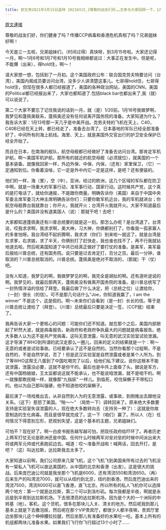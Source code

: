 ```yaml
---
title: 郭文贵2021年3月15日盖特 20210315_2尊敬的战友们好……文贵与大家回顾一下，1月5号至16号间中美之间险些发生真正的战争的背后的故事…
---
```


[原文連接](https://gnews.org/ThreadView/53480404)

尊敬的战友们好，你们健身了吗？传播CCP病毒和香港危机真相了吗？兄弟姐妹好啊！


今天是三一五啦，兄弟姐妹们，（时间过得）真快呀，到3月15号啦。大家还记得一月，啊～1月6号和1月7号和1月10号我相继都说过：大事正在发生中。但是呢，不能爆（出来），得hold住，啊～！


请大家想一想，包括到了一月初。这个美国政府公布：联合国克劳夫特要访问（台湾），美国内阁成员要访问台湾，没多少人讲清楚这事儿。七哥得hold住，七哥得hold住，但现在很多人都已经报道了，美国的各种政治网站，美国的CNN，美国的Political都已经报出来了，大家也都知道了.包括black bar也都出来了,我（就）可以说说了。


第二个大家不要忘了记住我说的话到一月，就（是）1/20前。1月16号我做梦啊，我梦见和蓬佩奥联系，蓬佩奥还没有任何说离开国务院的准备。大家知道为什么？我告诉大家：1月13号那一天几乎是中美开战。克劳夫特的飞机在天上，C40，C40B已经在天上转，都已经走了，准备去台湾了。日本基地的军队已经全部准备好了，中间所有的海上航线。海里、天上，就是美国外交官出行的护卫安全保护已经全开始了。


而且在日本，在南海的舰队，航空母舰都已经做好了准备去访问台湾。那肯定军机护航，啊～美国军机护航，那所有的就近的航空母舰（必须就位），就美国的一个基本装备。就像我回家一样，外边外保、中保、内保，（还有）家里保卫，（它）一定通知到位。你看着没啥，它一定是外中内它一定是这样，是吧？还有便装的。


他们的一样，海（里），空（中），亚洲，经过的欧洲，这几个区域的军队都在防卫中啊，就是一场重大的军事行动，准军事行动，国家行动。这时候共产党，这个真的是打电话了，就给你通报，不是跟你商量。明确告诉你（美国）来自于中国中央军委主席军委习大神主席明确告诉你们：只要你敢军机近台，我的军机就进台；你航空母舰靠台我就靠台；你开火，我就开火；台湾开火我就开火。大家不知道最后是什么的？美国并没有退美国人（说）：那就干吧！去吧！


大家都知道蓬佩奥还有川普总统要的就是这一刻。那怎么办呢？是台湾退了。台湾说，哎我求求啊，我求求啊，美大神，习大神，你俩都别打了。你看我一孤家寡人的多害怕呀。我台湾经不起折腾啊，我求求（你们）别来啦～就这了。就是台湾是左求爹，右求娘，求了半天，你俩别打了赶快走，我也谁也找不了，再不行我就钻地道去啦。然后呢美国知道了中共已经真正做好了要打仗的准备。是美军，美军最后报给川普总统，还有国务院。说只要是过去肯定打，百分之百。最后一分钟，谁取消的？川普总统取消的。川普总统。蓬佩奥是绝对不取消的，（那就）干（仗）吧。


没有人知道，我梦见的啊，我做梦梦见的啊，我完全是胡扯的啊。还有道听途说的啊。我梦见的，就最后那两天，蓬佩奥没有做离开国务院的准备。是川普总统写了一封热情洋溢的信给了拜登。我最后做了什么决定，把（总统之位）让渡给你，（一封）很长（的信）。可不是那几句话什么“Joe，你知道我赢了，I am the winner”  不是这个，这是假的。啊～未来你们会看到（是一封）长长的信。等于是川普总统让渡给了（拜登）。（川普）总统最后只要是决定一签，（CCP就）结束了。


我再告诉大家一个更核心的问题：可能你们还不知道。就在那个之后，美国内部掀起了轩然大波，就是病毒报告。新政府和老政府争执最大的问题就是病毒报告。绝大多数人认为这不是共产党病毒，这叫无意泄露，叫无意的武汉实验室试验泄漏。这才导演了WHO到所谓的武汉走那么一圈儿，回来的定义的结果就是一个：啊～无意的或者是试验事故。已经要承认了这不是自然的。当然你看那个过程啊，不是自然的，不是自然学说，否了！但是武汉实验室是自然泄露或者是某个人所为。到了等WHO这帮王八蛋到了中国吃喝完了以后，给他们私下建议。说你这根本不能说泄露，泄露没必要，这就不是你干的。最后也是中共上面昏了头。据说是军方，还有中国杨娘娘，王太监都说这就不能承认，也不能说咱泄漏，就不是咱干的。啊～就像那欺民贼一样，就像那“九指妖” 一样儿。到临死，咬住屎橛子不带松口的。他以为自己那叫强硬，他不知道他咬的屎橛子。


最后演了一场戏推出去，从非自然到人为的无意泄露，或事故，到倒推出去跟他没关系。（这下）惹怒了美国。“啪～～” （局势一下）调转回来了。原来绝大多数要支持是实验室失误泄露的人，现在绝大多数转向去（支持另一种了）：这就是你故意制造的生化病毒。而且是很早就完成了。这一下（咱们）赢了。所以人（在）任何情况下得意别忘形，悲观别失望，这是个基本的主题，兄弟姐妹们。


可怕不？现在好了。啊～白皮书报告越写越可怕，把现任政府给吓坏了。再者历史上两军打仗无论是欧洲还是中国，任何什么时候两军对垒对垒的时候中间派出来大将或两军元帅或代表跑前边去。喊道：哎～准备开战啦！喊两话，回去开打，是吧？（这）叫达拉斯，达拉斯我去太多了。


大家知道以前啊，我们公司原来几架飞机，这个飞机飞到美国来所有过去的飞机没有一架私人飞机可以直达美国的，从中国的北京和香港（出发）。这是很大的挑战。后来庞巴迪公司就是我坐那个飞机是6000，还有湾流550和湾流650。（再）后来生产的叫湾流7000，就可以从纽约到北京，纽约到香港。然后庞巴迪出来的湾流7500，湾流8000可以直飞香港，直飞北京。所以所有的私人飞机你可以选择两个地方：第一个就是达拉斯，第二个可以到洛杉矶。每次我都是半夜，啊就是永远是到半夜到达拉斯机场。下去很漂亮的达拉斯机场，因为是个大的一个洲际的中转基（地）。客机，这个货机，很多在那块儿入关、清关的地方。然后呢我到那儿基本上就是下去撒泡尿，然后呢在那个VIP贵宾厅，都很少人都半夜嘛，贵宾厅里边坐那块儿这个伸伸腰拉拉腿，然后坐那儿有准备好的水果吃一吃。基本上所有的机组都两块儿准备水果。如果我们飞行你飞行超过13个小时了……
